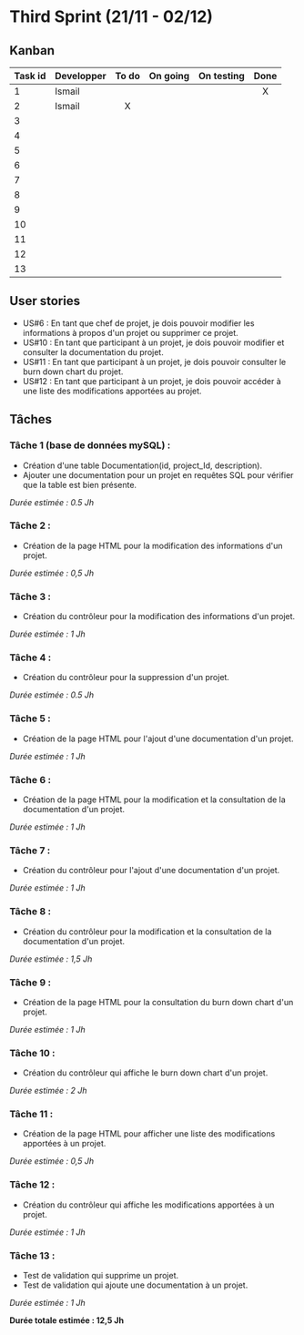 # Third Sprint (21/11 - 02/12)

## Kanban
|Task id | Developper | To do | On going | On testing | Done |
| ---------- | ---------- | :-----: | :--------: | :----------: | :----: |
| 1 | Ismail | | | | X |
| 2 | Ismail | X | | | |
| 3 |  | | | | |
| 4 |  | | | | |
| 5 |  | | | | |
| 6 |  | | | | |
| 7 |  | | | | |
| 8 |  | | | | |
| 9 |  | | | | |
| 10 |  | | | | |
| 11 |  | | | | |
| 12 |  | | | | |
| 13 |  | | | | |

## User stories
* US#6  : En tant que chef de projet, je dois pouvoir modifier les informations à propos d'un projet ou supprimer ce projet.
* US#10 : En tant que participant à un projet, je dois pouvoir modifier et consulter la documentation du projet.
* US#11 : En tant que participant à un projet, je dois pouvoir consulter le burn down chart du projet.
* US#12 : En tant que participant à un projet, je dois pouvoir accéder à une liste des modifications apportées au projet.

## Tâches
### Tâche 1 (base de données mySQL) :
* Création d'une table Documentation(id, project_Id, description). 
* Ajouter une documentation pour un projet en requêtes SQL pour vérifier que la table est bien présente. 

*Durée estimée : 0.5 Jh*

### Tâche 2 :
* Création de la page HTML pour la modification des informations d'un projet.

*Durée estimée : 0,5 Jh*

### Tâche 3 :
* Création du contrôleur pour la modification des informations d'un projet.

*Durée estimée : 1 Jh*

### Tâche 4 :
* Création du contrôleur pour la suppression d'un projet.

*Durée estimée : 0.5 Jh*

### Tâche 5 :
* Création de la page HTML pour l'ajout d'une documentation d'un projet.

*Durée estimée : 1 Jh*

### Tâche 6 :
* Création de la page HTML pour la modification et la consultation de la documentation d'un projet.

*Durée estimée : 1 Jh*

### Tâche 7 :
* Création du contrôleur pour l'ajout d'une documentation d'un projet.

*Durée estimée : 1 Jh*

### Tâche 8 :
* Création du contrôleur pour la modification et la consultation de la documentation d'un projet.

*Durée estimée : 1,5 Jh*

### Tâche 9 :
* Création de la page HTML pour la consultation du burn down chart d'un projet.

*Durée estimée : 1 Jh*

### Tâche 10 :
* Création du contrôleur qui affiche le burn down chart d'un projet.

*Durée estimée : 2 Jh*

### Tâche 11 :
* Création de la page HTML pour afficher une liste des modifications apportées à un projet.

*Durée estimée : 0,5 Jh*


### Tâche 12 :
* Création du contrôleur qui affiche les modifications apportées à un projet.

*Durée estimée : 1 Jh*

### Tâche 13 :
* Test de validation qui supprime un projet.
* Test de validation qui ajoute une documentation à un projet.


*Durée estimée : 1 Jh*


**Durée totale estimée : 12,5 Jh**
